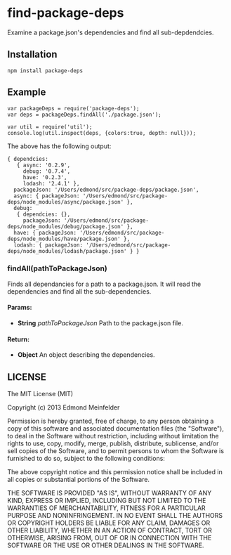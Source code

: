 find-package-deps
=================

Examine a package.json's dependencies and find all sub-depdendcies.

## Installation

    npm install package-deps

## Example

    var packageDeps = require('package-deps');
    var deps = packageDeps.findAll('./package.json');

    var util = require('util');
    console.log(util.inspect(deps, {colors:true, depth: null}));

The above has the following output:

    { dependcies:
       { async: '0.2.9',
         debug: '0.7.4',
         have: '0.2.3',
         lodash: '2.4.1' },
      packageJson: '/Users/edmond/src/package-deps/package.json',
      async: { packageJson: '/Users/edmond/src/package-deps/node_modules/async/package.json' },
      debug:
       { dependcies: {},
         packageJson: '/Users/edmond/src/package-deps/node_modules/debug/package.json' },
      have: { packageJson: '/Users/edmond/src/package-deps/node_modules/have/package.json' },
      lodash: { packageJson: '/Users/edmond/src/package-deps/node_modules/lodash/package.json' } }

### findAll(pathToPackageJson)

Finds all dependancies for a path to a package.json. It will read the
dependencies and find all the sub-dependencies.

#### Params: 

* **String** *pathToPackageJson* Path to the package.json file.

#### Return:

* **Object** An object describing the dependencies.

## LICENSE
The MIT License (MIT)

Copyright (c) 2013 Edmond Meinfelder

Permission is hereby granted, free of charge, to any person obtaining a copy of
this software and associated documentation files (the "Software"), to deal in
the Software without restriction, including without limitation the rights to
use, copy, modify, merge, publish, distribute, sublicense, and/or sell copies of
the Software, and to permit persons to whom the Software is furnished to do so,
subject to the following conditions:

The above copyright notice and this permission notice shall be included in all
copies or substantial portions of the Software.

THE SOFTWARE IS PROVIDED "AS IS", WITHOUT WARRANTY OF ANY KIND, EXPRESS OR
IMPLIED, INCLUDING BUT NOT LIMITED TO THE WARRANTIES OF MERCHANTABILITY, FITNESS
FOR A PARTICULAR PURPOSE AND NONINFRINGEMENT. IN NO EVENT SHALL THE AUTHORS OR
COPYRIGHT HOLDERS BE LIABLE FOR ANY CLAIM, DAMAGES OR OTHER LIABILITY, WHETHER
IN AN ACTION OF CONTRACT, TORT OR OTHERWISE, ARISING FROM, OUT OF OR IN
CONNECTION WITH THE SOFTWARE OR THE USE OR OTHER DEALINGS IN THE SOFTWARE.

